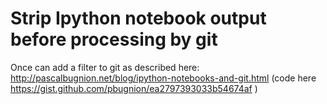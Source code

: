 # Strip Ipython notebook output before processing by git

Once can add a filter to git as described here: http://pascalbugnion.net/blog/ipython-notebooks-and-git.html (code here https://gist.github.com/pbugnion/ea2797393033b54674af )

